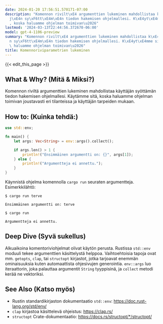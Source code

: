 ```yaml
---
date: 2024-01-20 17:56:51.570171-07:00
description: "Komennon rivilt\xE4 argumenttien lukeminen mahdollistaa k\xE4ytt\xE4\
  j\xE4n sy\xF6tt\xE4m\xE4n tiedon hakemisen ohjelmallesi. K\xE4yt\xE4mme sit\xE4\
  , koska haluamme ohjelman toimivan\u2026"
lastmod: '2024-03-13T22:44:56.372670-06:00'
model: gpt-4-1106-preview
summary: "Komennon rivilt\xE4 argumenttien lukeminen mahdollistaa k\xE4ytt\xE4j\xE4\
  n sy\xF6tt\xE4m\xE4n tiedon hakemisen ohjelmallesi. K\xE4yt\xE4mme sit\xE4, koska\
  \ haluamme ohjelman toimivan\u2026"
title: Komennoriviparametrien lukeminen
---
```


{{< edit_this_page >}}

## What & Why? (Mitä & Miksi?)
Komennon riviltä argumenttien lukeminen mahdollistaa käyttäjän syöttämän tiedon hakemisen ohjelmallesi. Käytämme sitä, koska haluamme ohjelman toimivan joustavasti eri tilanteissa ja käyttäjän tarpeiden mukaan.

## How to: (Kuinka tehdä:)
```Rust
use std::env;

fn main() {
    let args: Vec<String> = env::args().collect();

    if args.len() > 1 {
        println!("Ensimmäinen argumentti on: {}", args[1]);
    } else {
        println!("Argumentteja ei annettu.");
    }
}
```
Käynnistä ohjelma komennolla `cargo run` seuraten argumentteja. Esimerkkilähtö:

`$ cargo run terve`
```
Ensimmäinen argumentti on: terve
```

`$ cargo run`
```
Argumentteja ei annettu.
```

## Deep Dive (Syvä sukellus)
Alkuaikoina komentoriviohjelmat olivat käytön perusta. Rustissa `std::env` moduuli tekee argumenttien käsittelystä helppoa. Vaihtoehtoisia tapoja ovat mm. `getopts`, `clap`, tai `structopt` kirjastot, jotka tarjoavat enemmän ominaisuuksia kuten automaattista ohjesivujen generointia. `env::args` luo iteraattorin, joka palauttaa argumentit `String` tyyppisinä, ja `collect` metodi kerää ne vektoriksi.

## See Also (Katso myös)
- Rustin standardikirjaston dokumentaatio `std::env`: https://doc.rust-lang.org/std/env/
- `clap` kirjastoa käsittelevä ohjeistus: https://clap.rs/
- `structopt` Crate-dokumentaatio: https://docs.rs/structopt/*/structopt/
